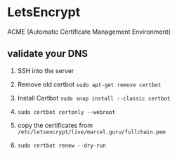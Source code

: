 # LetsEncrypt

ACME (Automatic Certificate Management Environment)

## validate your DNS
1. SSH into the server
2. Remove old certbot `sudo apt-get remove certbot`
3. Install Certbot `sudo snap install --classic certbot`
4. `sudo certbot certonly --webroot`
5. copy the certificates from `/etc/letsencrypt/live/marcel.guru/fullchain.pem`

6. `sudo certbot renew --dry-run`
